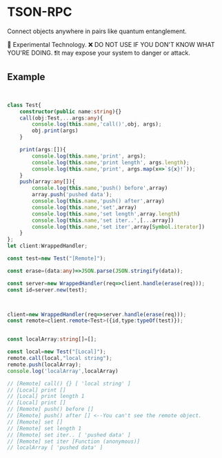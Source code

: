 <!--
 Copyright (c) 2022 System233
 
 This software is released under the MIT License.
 https://opensource.org/licenses/MIT
-->

# TSON-RPC
Connect objects anywhere in pairs like quantum entanglement.

🧪 Experimental Technology.
❌ DO NOT USE IF YOU DON'T KNOW WHAT YOU'RE DOING. 
❗It may expose your system to danger or attack.

## Example

```ts


class Test{
    constructor(public name:string){}
    call(obj:Test,...args:any){
        console.log(this.name,'call()',obj, args);
        obj.print(args)
    }

    print(args:[]){
        console.log(this.name,'print', args);
        console.log(this.name,'print length', args.length);
        console.log(this.name,'print', args.map(x=>`${x}!`));
    }
    push(array:any[]){
        console.log(this.name,'push() before',array)
        array.push('pushed data');
        console.log(this.name,'push() after',array)
        console.log(this.name,'set',array)
        console.log(this.name,'set length',array.length)
        console.log(this.name,'set iter..',[...array])
        console.log(this.name,'set iter',array[Symbol.iterator])
    }
};
let client:WrappedHandler;

const test=new Test("[Remote]");

const erase=(data:any)=>JSON.parse(JSON.stringify(data));

const server=new WrappedHandler(req=>client.handle(erase(req)));
const id=server.new(test);



client=new WrappedHandler(req=>server.handle(erase(req)));
const remote=client.remote<Test>({id,type:typeOf(test)});


const localArray:string[]=[];

const local=new Test("[Local]");
remote.call(local,"local string");
remote.push(localArray);
console.log('localArray',localArray)

// [Remote] call() {} [ 'local string' ]
// [Local] print []
// [Local] print length 1
// [Local] print []
// [Remote] push() before []
// [Remote] push() after [] <--You can't see the remote object.
// [Remote] set []
// [Remote] set length 1
// [Remote] set iter.. [ 'pushed data' ]
// [Remote] set iter [Function (anonymous)]
// localArray [ 'pushed data' ]
```